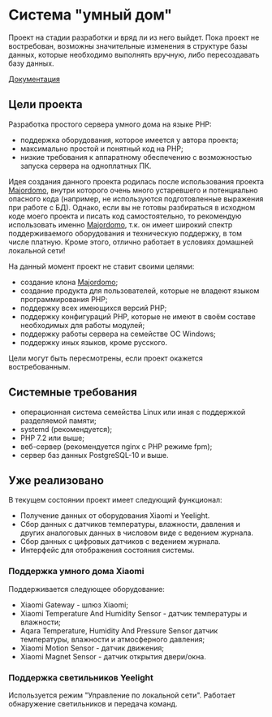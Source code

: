 # Система "умный дом"
Проект на стадии разработки и вряд ли из него выйдет. Пока проект не востребован, возможны значительные изменения в структуре базы данных, которые необходимо выполнять вручную, либо пересоздавать базу данных.

[Документация](docs/index.md)

## Цели проекта
Разработка простого сервера умного дома на языке PHP:
- поддержка оборудования, которое имеется у автора проекта;
- максимально простой и понятный код на PHP;
- низкие требования к аппаратному обеспечению с возможностью запуска сервера на одноплатных ПК.

Идея создания данного проекта родилась после использования проекта [Majordomo](https://github.com/sergejey/majordomo), внутри которого очень много устаревшего и потенциально опасного кода (например, не используются подготовленные выражения при работе с БД). Однако, если вы не готовы разбираться в исходном коде моего проекта и писать код самостоятельно, то рекомендую использовать именно [Majordomo](https://github.com/sergejey/majordomo), т.к. он имеет широкий спектр поддерживаемого оборудования и техническую поддержку, в том числе платную. Кроме этого, отлично работает в условиях домашней локальной сети!

На данный момент проект не ставит своими целями:
- создание клона [Majordomo](https://github.com/sergejey/majordomo);
- создание продукта для пользователей, которые не владеют языком программирования PHP;
- поддержку всех имеющихся версий PHP;
- поддержку конфигураций PHP, которые не имеют в своём составе необходимых для работы модулей;
- поддержку работы сервера на семействе ОС Windows;
- поддержку иных языков, кроме русского.

Цели могут быть пересмотрены, если проект окажется востребованным.

## Системные требования
- операционная система семейства Linux или иная с поддержкой разделяемой памяти;
- systemd (рекомендуется);
- PHP 7.2 или выше;
- веб-сервер (рекомендуется nginx с PHP режиме fpm);
- сервер баз данных PostgreSQL-10 и выше.

## Уже реализовано
В текущем состоянии проект имеет следующий функционал:
- Получение данных от оборудования Xiaomi и Yeelight.
- Сбор данных с датчиков температуры, влажности, давления и других аналоговых данных в числовом виде с ведением журнала.
- Сбор данных с цифровых датчиков с ведением журнала.
- Интерфейс для отображения состояния системы.

### Поддержка умного дома Xiaomi
Поддерживается следующее оборудование:
- Xiaomi Gateway - шлюз Xiaomi;
- Xiaomi Temperature And Humidity Sensor - датчик температуры и влажности;
- Aqara Temperature, Humidity And Pressure Sensor датчик температуры, влажности и атмосферного давления;
- Xiaomi Motion Sensor - датчик движения;
- Xiaomi Magnet Sensor - датчик открытия двери/окна.

### Поддержка светильников Yeelight
Используется режим "Управление по локальной сети". Работает обнаружение светильников и передача команд.